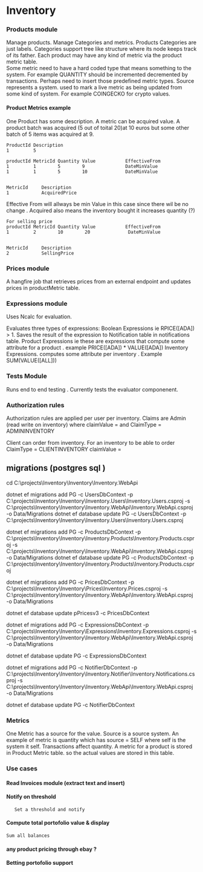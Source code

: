 # Inventory


### Products module 
Manage products. Manage Categories and metrics. Products Categories are just labels. Categories support tree like structure where its node keeps track of its father. Each product may have any kind of  metric via the product metric table.  
Some metric need to have a hard coded type that means something to the system. For example QUANTITY should be incremented decremented by transactions. Perhaps need to insert those predefined metric types. Source represents a system. used to mark a live metric as being updated from some kind of system. 
For example COINGECKO for crypto values.  

#### Product Metrics example 
One Product has some description. A metric can be acquired value. 
A product batch was acquired (5 out of toital 20)at 10 euros but some other batch of 5 items was acquired at 9. 

    ProductId Description  
    1         5

    productId MetricId Quantity Value           EffectiveFrom    
    1         1        5        9               DateMinValue  
    1         1        5        10              DateMinValue       


    MetricId     Description  
    1            AcquiredPrice

Effective From will allways be min Value in this case since there wil be no change . Acquired also means the inventory bought it increases quantity (?)

    For selling price 
    productId MetricId Quantity Value           EffectiveFrom    
    1         2        10        20              DateMinValue       

    
    MetricId     Description  
    2            SellingPrice
    

### Prices module 
    
A hangfire job that retrieves prices from an external endpoint and updates prices in productMetric table. 




### Expressions module

Uses Ncalc for evaluation. 

Evaluates three types of expressions:
    Boolean Expressions ie RPICE([ADA]) > 1. Saves the result of the expression to Notification table in notifications table. 
    Product Expressions ie these are expressions that compute some attribute for a product . example PRICE([ADA]) * VALUE([ADA]) 
    Inventory Expressions. computes some attribute per inventory . Example SUM(VALUE([ALL])) 

### Tests Module 

Runs end to end testing . Currently tests the evaluator componenent. 

    
### Authorization rules 
    
Authorization rules are applied per user per inventory.
Claims are Admin (read write on inventory) 
where claimValue = <InventoryId> and 
ClaimType = ADMININVENTORY
        
Client can order from inventory. For an inventory to be able to order 
ClaimType = CLIENTINVENTORY claimValue = <InventoryId>
   

## migrations (postgres sql )

cd C:\projects\Inventory\Inventory\Inventory.WebApi


dotnet ef migrations add PG -c  UsersDbContext -p C:\projects\Inventory\Inventory\Inventory.Users\Inventory.Users.csproj -s C:\projects\Inventory\Inventory\Inventory.WebApi\Inventory.WebApi.csproj -o Data/Migrations
dotnet ef database update PG -c  UsersDbContext -p C:\projects\Inventory\Inventory\Inventory.Users\Inventory.Users.csproj 

dotnet ef migrations add PG -c  ProductsDbContext -p C:\projects\Inventory\Inventory\Inventory.Products\Inventory.Products.csproj -s C:\projects\Inventory\Inventory\Inventory.WebApi\Inventory.WebApi.csproj -o Data/Migrations
dotnet ef database update PG  -c  ProductsDbContext -p C:\projects\Inventory\Inventory\Inventory.Products\Inventory.Products.csproj 



dotnet ef migrations add PG  -c  PricesDbContext -p C:\projects\Inventory\Inventory\Prices\Inventory.Prices.csproj -s     C:\projects\Inventory\Inventory\Inventory.WebApi\Inventory.WebApi.csproj -o Data/Migrations

dotnet ef database update  pPricesv3 -c PricesDbContext


dotnet ef migrations add PG -c  ExpressionsDbContext -p C:\projects\Inventory\Inventory\Expressions\Inventory.Expressions.csproj -s C:\projects\Inventory\Inventory\Inventory.WebApi\Inventory.WebApi.csproj -o Data/Migrations


dotnet ef database update   PG -c ExpressionsDbContext


dotnet ef migrations add PG  -c NotifierDbContext -p C:\projects\Inventory\Inventory\Inventory.Notifier\Inventory.Notifications.csproj -s  C:\projects\Inventory\Inventory\Inventory.WebApi\Inventory.WebApi.csproj -o Data/Migrations

dotnet ef database update   PG -c NotifierDbContext

        
### Metrics 

   One Metric has a source for the value. Source is a source system.
   An example of metric is quantity which has source = SELF where self is the system it self. 
   Transactions affect quantity. 
   A metric for a product is stored in Product Metric table. so the actual values are stored in this table. 



### Use cases

#### Read Invoices module (extract text and insert) 

#### Notify on threshold 
       Set a threshold and notify
        
#### Compute total portofolio value & display   
    Sum all balances 

#### any product pricing through ebay ?

#### Betting portofolio support 


    
